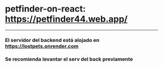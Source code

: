 # petfinder-on-react: https://petfinder44.web.app/

------------------------------------------------------------------

### El servidor del backend está alojado en https://lostpets.onrender.com

### Se recomienda levantar el serv del back previamente
